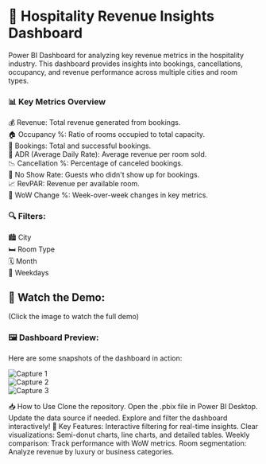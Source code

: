 # 🏨 Hospitality Revenue Insights Dashboard
Power BI Dashboard for analyzing key revenue metrics in the hospitality industry. This dashboard provides insights into bookings, cancellations, occupancy, and revenue performance across multiple cities and room types.

### 📊 Key Metrics Overview
💰 Revenue: Total revenue generated from bookings.<br>
🏠 Occupancy %: Ratio of rooms occupied to total capacity.<br>
📅 Bookings: Total and successful bookings.<br>
🛌 ADR (Average Daily Rate): Average revenue per room sold.<br>
📉 Cancellation %: Percentage of canceled bookings.<br>
🚫 No Show Rate: Guests who didn't show up for bookings.<br>
📈 RevPAR: Revenue per available room.<br>
🔄 WoW Change %: Week-over-week changes in key metrics.<br>
### 🔍 Filters:
🏙️ City<br>
🛏️ Room Type<br>
🗓️ Month<br>
📆 Weekdays<br>
## 🎥 Watch the Demo:

(Click the image to watch the full demo)

### 🖼️ Dashboard Preview:
Here are some snapshots of the dashboard in action:

![Capture 1](https://github.com/user-attachments/assets/adb6bd90-e023-4a2e-bfef-6de09dae957b)  <br>
![Capture 2](https://github.com/user-attachments/assets/e094468c-e963-46ab-90d3-bd931ff08be3)   <br>
![Capture 3](https://github.com/user-attachments/assets/2e6a0c61-65a4-4859-812d-da72ef2fa2cf)   <br>


📥 How to Use
Clone the repository.
Open the .pbix file in Power BI Desktop.
Update the data source if needed.
Explore and filter the dashboard interactively!
🔗 Key Features:
Interactive filtering for real-time insights.
Clear visualizations: Semi-donut charts, line charts, and detailed tables.
Weekly comparison: Track performance with WoW metrics.
Room segmentation: Analyze revenue by luxury or business categories.




